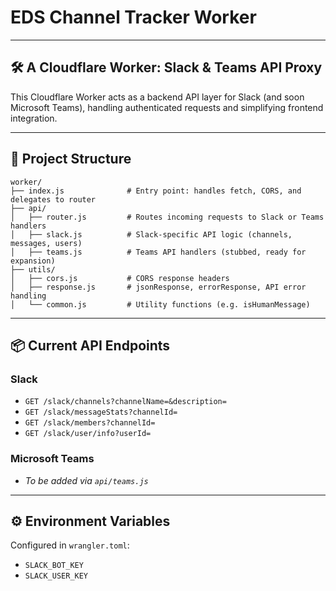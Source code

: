
# EDS Channel Tracker Worker 

--- 

## 🛠 A Cloudflare Worker: Slack & Teams API Proxy

This Cloudflare Worker acts as a backend API layer for Slack (and soon Microsoft Teams), handling authenticated requests and simplifying frontend integration.

---

## 📁 Project Structure

```text
worker/
├── index.js              # Entry point: handles fetch, CORS, and delegates to router
├── api/
│   ├── router.js         # Routes incoming requests to Slack or Teams handlers
│   ├── slack.js          # Slack-specific API logic (channels, messages, users)
│   ├── teams.js          # Teams API handlers (stubbed, ready for expansion)
├── utils/
│   ├── cors.js           # CORS response headers
│   ├── response.js       # jsonResponse, errorResponse, API error handling
│   └── common.js         # Utility functions (e.g. isHumanMessage)
```
---

## 📦 Current API Endpoints

### Slack

- `GET /slack/channels?channelName=&description=`
- `GET /slack/messageStats?channelId=`
- `GET /slack/members?channelId=`
- `GET /slack/user/info?userId=`

### Microsoft Teams

- _To be added via `api/teams.js`_

---

## ⚙️ Environment Variables

Configured in `wrangler.toml`:

- `SLACK_BOT_KEY`
- `SLACK_USER_KEY`

